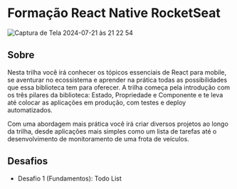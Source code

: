 # Formação React Native RocketSeat

![Captura de Tela 2024-07-21 às 21 22 54](https://github.com/user-attachments/assets/72377c68-3602-42a7-95cb-da70e3177691)

## Sobre
Nesta trilha você irá conhecer os tópicos essenciais de React para mobile, se aventurar no ecossistema e aprender na prática todas as possibilidades que essa biblioteca tem para oferecer. A trilha começa pela introdução com os três pilares da biblioteca: Estado, Propriedade e Componente e te leva até colocar as aplicações em produção, com testes e deploy automatizados.

Com uma abordagem mais prática você irá criar diversos projetos ao longo da trilha, desde aplicações mais simples como um lista de tarefas até o desenvolvimento de monitoramento de uma frota de veículos.

## Desafios

- Desafio 1 (Fundamentos): Todo List 
